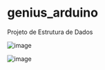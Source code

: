 # genius_arduino
Projeto de Estrutura de Dados

![image](https://github.com/rafaelpeters99/genius_arduino/assets/43865880/ad04e6ab-bca2-45cb-8d79-b89357316701)

![image](https://github.com/rafaelpeters99/genius_arduino/assets/43865880/2c56a596-ffa8-485e-b009-baffa6cc8b96)
